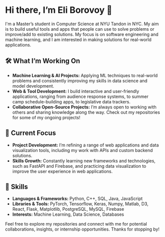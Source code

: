 # Hi there, I’m Eli Borovoy 👋

I'm a Master’s student in Computer Science at NYU Tandon in NYC. My aim is to build useful tools and apps that people can use to solve problems or improve/add to existing solutions. My focus is on software engineering and machine learning, and I am interested in making solutions for real-world applications.

## 🛠️ What I’m Working On
- **Machine Learning & AI Projects:** Applying ML techniques to real-world problems and consistently improving my skills in data science and model development.
- **Web & Tool Development:** I build interactive and user-friendly applications, ranging from audience response systems, to summer camp schedule-building apps, to legislative data trackers. 
- **Collaborative Open-Source Projects:** I’m always open to working with others and sharing knowledge along the way. Check out my repositories for some of my ongoing projects!

## 📌 Current Focus
- **Project Development:** I’m refining a range of web applications and data visualization tools, including my work with APIs and custom backend solutions.
- **Skills Growth:** Constantly learning new frameworks and technologies, such as FastAPI and Firebase, and practicing data visualization to improve the user experience in web applications.

## 🔧 Skills
- **Languages & Frameworks:** Python, C++, SQL, Java, JavaScript
- **Libraries & Tools:** PyTorch, Tensorflow, Keras, Numpy, Matlab, D3, React, Flask, Matplotlib, PostgreSQL, MySQL, Firebase
- **Interests:** Machine Learning, Data Science, Databases

Feel free to explore my repositories and connect with me for potential collaborations, insights, or internship opportunities. Thanks for stopping by!

